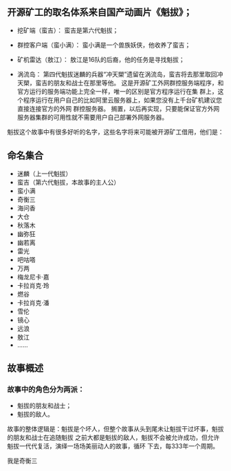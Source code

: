 ﻿## 开源矿工的取名体系来自国产动画片《魁拔》；

* 挖矿端（蛮吉）：
蛮吉是第六代魁拔；

* 群控客户端（蛮小满）：
蛮小满是一个兽族妖侠，他收养了蛮吉；

* 矿机雷达（敖江）：
敖江是16队的后裔，他的任务是寻找魁拔；

* 涡流岛：
第四代魁拔迷麟的兵器“冲天槊”遗留在涡流岛，蛮吉将去那里取回冲天槊，蛮吉的朋友和战士在那里等他。
这是开源矿工外网群控服务端程序，和官方运行的服务端功能上完全一样，唯一的区别是官方程序运行在集
群上，这个程序运行在用户自己的比如阿里云服务器上，如果您没有上千台矿机建议您直接连接官方的外网
群控服务器。
搁置，以后再实现，只要能保证官方外网服务器集群的可用性就不需要用户自己部署外网服务器。


魁拔这个故事中有很多好听的名字，这些名字将来可能被开源矿工借用，他们是：
## 命名集合
* 迷麟（上一代魁拔）
* 蛮吉（第六代魁拔，本故事的主人公）
* 蛮小满
* 奇衡三
* 海问香
* 大仓
* 秋落木
* 幽弥狂
* 幽若离
* 雷光
* 吧咕嗒
* 万两
* 梅龙尼卡·嘉
* 卡拉肖克·玲
* 燃谷
* 卡拉肖克·潘
* 雪伦
* 镜心
* 远浪
* 敖江
* ……

## 故事概述
### 故事中的角色分为两派：
* 魁拔的朋友和战士；
* 魁拔的敌人。

故事的整体逻辑是：魁拔是个坏人，但整个故事从头到尾未让魁拔干过坏事，魁拔的朋友和战士在追随魁拔
之前大都是魁拔的敌人，魁拔不会被允许成功，但允许魁拔一代代复活，演绎一场场美丽动人的故事，循环
下去，每333年一个周期。

我是奇衡三
